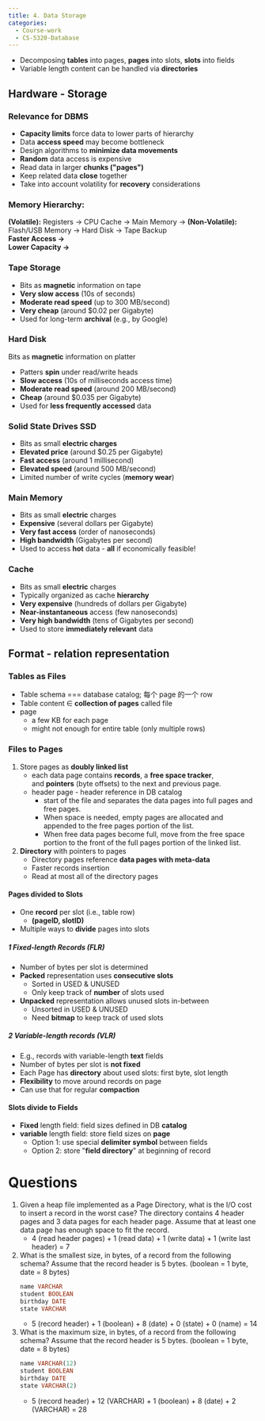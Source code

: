 ```yaml
---
title: 4. Data Storage
categories:
  - Course-work
  - CS-5320-Database
---
```


- Decomposing **tables** into pages, **pages** into slots, **slots** into fields
- Variable length content can be handled via **directories**

## Hardware - Storage

### Relevance for DBMS

- **Capacity limits** force data to lower parts of hierarchy
- Data **access speed** may become bottleneck
- Design algorithms to **minimize data movements**
- **Random** data access is expensive
- Read data in larger **chunks ("pages")**
- Keep related data **close** together
- Take into account volatility for **recovery** considerations

### Memory Hierarchy:

**(Volatile):** Registers → CPU Cache → Main Memory → **(Non-Volatile):** Flash/USB Memory → Hard Disk → Tape Backup  
**Faster Access →**  
**Lower Capacity →**

### Tape Storage

- Bits as **magnetic** information on tape
- **Very slow access** (10s of seconds)
- **Moderate read speed** (up to 300 MB/second)
- **Very cheap** (around $0.02 per Gigabyte)
- Used for long-term **archival** (e.g., by Google)

### Hard Disk

Bits as **magnetic** information on platter

- Patters **spin** under read/write heads
- **Slow access** (10s of milliseconds access time)
- **Moderate read speed** (around 200 MB/second)
- **Cheap** (around $0.035 per Gigabyte)
- Used for **less frequently accessed** data

### Solid State Drives SSD

- Bits as small **electric charges**
- **Elevated price** (around $0.25 per Gigabyte)
- **Fast access** (around 1 millisecond)
- **Elevated speed** (around 500 MB/second)
- Limited number of write cycles (**memory wear**)

### Main Memory

- Bits as small **electric** charges
- **Expensive** (several dollars per Gigabyte)
- **Very fast access** (order of nanoseconds)
- **High bandwidth** (Gigabytes per second)
- Used to access **hot** data - **all** if economically feasible!

### Cache

- Bits as small **electric** charges
- Typically organized as cache **hierarchy**
- **Very expensive** (hundreds of dollars per Gigabyte)
- **Near-instantaneous** access (few nanoseconds)
- **Very high bandwidth** (tens of Gigabytes per second)
- Used to store **immediately relevant** data

## Format - relation representation

### Tables as Files

- Table schema === database catalog; 每个 page 的一个 row
- Table content $\in$ **collection of pages** called file
- page
  - a few KB for each page
  - might not enough for entire table (only multiple rows)

### Files to Pages

1. Store pages as **doubly linked list**
   - each data page contains **records**, a **free space tracker**, and **pointers** (byte offsets) to the next and previous page.
   - header page - header reference in DB catalog
     - start of the file and separates the data pages into full pages and free pages.
     - When space is needed, empty pages are allocated and appended to the free pages portion of the list.
     - When free data pages become full, move from the free space portion to the front of the full pages portion of the linked list.
2. **Directory** with pointers to pages
   - Directory pages reference **data pages with meta-data**
   - Faster records insertion
   - Read at most all of the directory pages

#### Pages divided to Slots

- One **record** per slot (i.e., table row)
  - **(pageID, slotID)**
- Multiple ways to **divide** pages into slots

##### 1 Fixed-length Records (FLR)

- Number of bytes per slot is determined
- **Packed** representation uses **consecutive slots**
  - Sorted in USED & UNUSED
  - Only keep track of **number** of slots used
- **Unpacked** representation allows unused slots in-between
  - Unsorted in USED & UNUSED
  - Need **bitmap** to keep track of used slots

##### 2 Variable-length records (VLR)

- E.g., records with variable-length **text** fields
- Number of bytes per slot is **not fixed**
- Each Page has **directory** about used slots: first byte, slot length
- **Flexibility** to move around records on page
- Can use that for regular **compaction**

#### Slots divide to Fields

- **Fixed** length field: field sizes defined in DB **catalog**
- **variable** length field: store field sizes on **page**
  - Option 1: use special **delimiter symbol** between fields
  - Option 2: store "**field directory**" at beginning of record

# Questions

1. Given a heap file implemented as a Page Directory, what is the I/O cost to insert a record in the worst case? The directory contains 4 header pages and 3 data pages for each header page. Assume that at least one data page has enough space to fit the record.
   - 4 (read header pages) + 1 (read data) + 1 (write data) + 1 (write last header) = 7
2. What is the smallest size, in bytes, of a record from the following schema? Assume that the record header is 5 bytes. (boolean = 1 byte, date = 8 bytes)
   ```SQL
   name VARCHAR
   student BOOLEAN
   birthday DATE
   state VARCHAR
   ```
   - 5 (record header) + 1 (boolean) + 8 (date) + 0 (state) + 0 (name) = 14
3. What is the maximum size, in bytes, of a record from the following schema? Assume that the record header is 5 bytes. (boolean = 1 byte, date = 8 bytes)
   ```SQL
   name VARCHAR(12)
   student BOOLEAN
   birthday DATE
   state VARCHAR(2)
   ```
   - 5 (record header) + 12 (VARCHAR) + 1 (boolean) + 8 (date) + 2 (VARCHAR) = 28
